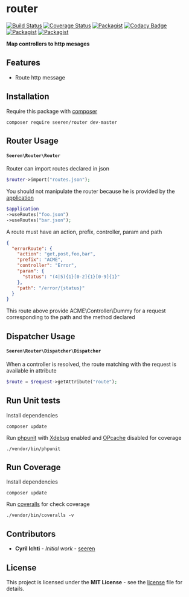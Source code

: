 # router
 [![Build Status](https://travis-ci.org/seeren/router.svg?branch=master)](https://travis-ci.org/seeren/router) [![Coverage Status](https://coveralls.io/repos/github/seeren/router/badge.svg?branch=master)](https://coveralls.io/github/seeren/router?branch=master) [![Packagist](https://img.shields.io/packagist/dt/seeren/router.svg)](https://packagist.org/packages/seeren/router/stats) [![Codacy Badge](https://api.codacy.com/project/badge/Grade/4a0463fb5a084be5bda68e4e36d7c7ac)](https://www.codacy.com/app/seeren/router?utm_source=github.com&amp;utm_medium=referral&amp;utm_content=seeren/router&amp;utm_campaign=Badge_Grade) [![Packagist](https://img.shields.io/packagist/v/seeren/router.svg)](https://packagist.org/packages/seeren/router#) [![Packagist](https://img.shields.io/packagist/l/seeren/log.svg)](LICENSE)

**Map controllers to http mesages**

## Features
* Route http message

## Installation
Require this package with [composer](https://getcomposer.org/)
```
composer require seeren/router dev-master
```

## Router Usage

#### `Seeren\Router\Router`
Router can import routes declared in json
```php
$router->import("routes.json");
```
You should not manipulate the router because he is provided by the [application](https://github.com/seeren/application)
```php
$application
->useRoutes("foo.json")
->useRoutes("bar.json");
```
A route must have an action, prefix, controller, param and path
```json
{
  "errorRoute": {
    "action": "get,post,foo,bar",
    "prefix": "ACME",
    "controller": "Error",
    "param": {
      "status": "(4|5){1}[0-2]{1}[0-9]{1}"
    },
    "path": "/error/{status}"
  }
}
```
This route above provide ACME\Controller\Dummy for a request corresponding to the path and the method declared

## Dispatcher Usage

#### `Seeren\Router\Dispatcher\Dispatcher`

When a controller is resolved, the route matching with the request is available in attribute

```php
$route = $request->getAttribute("route");
```

## Run Unit tests
Install dependencies
```
composer update
```
Run [phpunit](https://phpunit.de/) with [Xdebug](https://xdebug.org/) enabled and [OPcache](http://php.net/manual/fr/book.opcache.php) disabled for coverage
```
./vendor/bin/phpunit
```
## Run Coverage
Install dependencies
```
composer update
```
Run [coveralls](https://coveralls.io/) for check coverage
```
./vendor/bin/coveralls -v
```

##  Contributors
* **Cyril Ichti** - *Initial work* - [seeren](https://github.com/seeren)

## License
This project is licensed under the **MIT License** - see the [license](LICENSE) file for details.